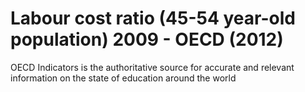 # Labour cost ratio (45-54 year-old population) 2009 - OECD (2012)

OECD Indicators is the authoritative source for accurate and relevant information on the state of education around the world